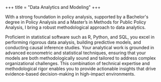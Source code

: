 +++
title = "Data Analytics and Modeling"
+++

With a strong foundation in policy analysis, supported by a Bachelor's degree in Policy Analysis and a Master’s in Methods for Public Policy Analysis, I bring a robust methodological approach to data analytics. 

<!--more-->

Proficient in statistical software such as R, Python, and SQL, you excel in performing rigorous data analysis, building predictive models, and conducting causal inference studies. Your analytical work is grounded in advanced econometric and statistical techniques, ensuring that your models are both methodologically sound and tailored to address complex organizational challenges. This combination of technical expertise and methodological rigor enables you to provide actionable insights that drive evidence-based decision-making in high-impact environments.

